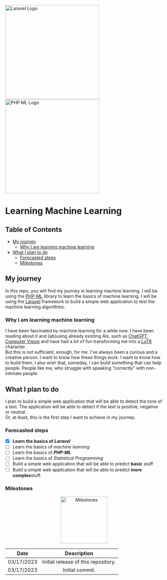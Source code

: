<p><a href="https://laravel.com" target="_blank"><img src="https://raw.githubusercontent.com/laravel/art/master/logo-lockup/5%20SVG/2%20CMYK/1%20Full%20Color/laravel-logolockup-cmyk-red.svg" width="300" alt="Laravel Logo"></a> <a href="https://php-ml.org/" target="_blank"><img src="https://php-ml.org/wp-content/uploads/2021/03/php-ml-logo-02-e1615183871707.png" alt="PHP ML Logo" width="300"></a></p>


# Learning Machine Learning

## Table of Contents

- [My journey](#my-journey)
    - [Why I am learning machine learning](#why-i-am-learning-machine-learning)
- [What I plan to do](#what-i-plan-to-do)
    - [Forecasted steps](#forecasted-steps)
    - [Milestones](#milestones)

## My journey 

In this repo, you will find my journey in learning machine learning. I will be using the [PHP-ML](https://php-ml.org/) library to learn the basics of machine learning. I will be using the [Laravel](https://laravel.com/) framework to build a simple web application to test the machine learning algorithms.

### Why I am learning machine learning

I have been fascinated by machine learning for a while now. I have been reading about it and (ab)using already existing AIs, such as [ChatGPT](https://openai.com/blog/chatgpt), [Computer Vision](https://azure.microsoft.com/en-us/products/cognitive-services/vision-services) and have had a lot of fun transforming me into a [LoTR](https://en.wikipedia.org/wiki/The_Lord_of_the_Rings) character. <br>
But this is not sufficient, enough, for me. I've always been a curious and a creative person. I want to know how these things work. I want to know how to build them. I also wish that, someday, I can build something that can help people. People like me, who struggle with speaking "correctly" with non-intimate people. <br>

## What I plan to do

I plan to build a simple web application that will be able to detect the tone of a text. The application will be able to detect if the text is positive, negative or neutral. <br>
Or, at least, this is the first step I want to achieve in my journey. 

### Forecasted steps

- [x] **Learn the basics of _Laravel_**
- [ ] Learn the basics of *machine learning*
- [ ] Learn the basics of **_PHP-ML_**
- [ ] Learn the basics of _Statistical Programming_
- [ ] Build a simple web application that will be able to predict **basic** stuff
- [ ] Build a simple web application that will be able to predict **more complex**stuff.

### Milestones

   <p align="center"><img width="150" src="https://upload.wikimedia.org/wikipedia/commons/d/d5/Hey_Machine_Learning_Logo.png" alt="Milestones">

|    Date    |             Description             |
|:----------:|:-----------------------------------:|
| 03/17/2023 | Initial release of this repository. |
| 03/17/2023 |           Initial commit.           |

</p>
